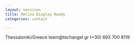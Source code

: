 ```yaml
---
layout: services
title: Retina Display Ready
categories: contact

---
```


<i class="icon-map-marker inline-icon">
</i>
Thessaloniki/Greece

<i class="icon-envelope inline-icon">
</i>
team@techangel.gr

<i class="icon-mobile-phone inline-icon">
</i>
(+30) 693 700 8119



